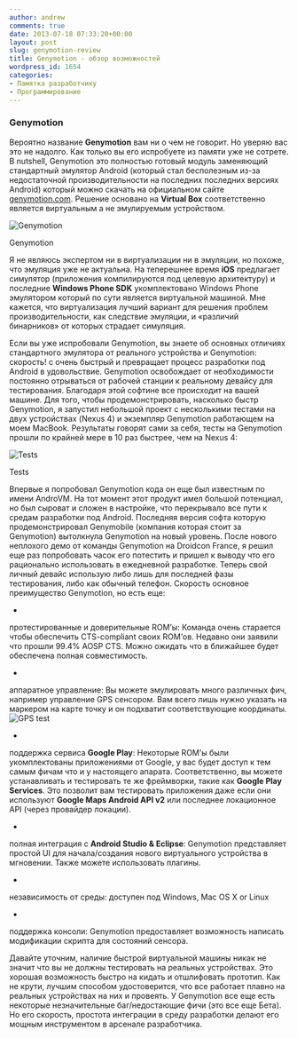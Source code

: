 ```yaml
---
author: andrew
comments: true
date: 2013-07-18 07:33:20+00:00
layout: post
slug: genymotion-review
title: Genymotion - обзор возможностей
wordpress_id: 1654
categories:
- Памятка разработчику
- Программирование
---
```


### Genymotion





Вероятно название **Genymotion** вам ни о чем не говорит. Но уверяю вас это не надолго. Как только вы его испробуете из памяти уже не сотрете. В nutshell, Genymotion это полностью готовый модуль заменяющий стандартный эмулятор Android (который стал бесполезным из-за недостаточной производительности на последних последних версиях Android) который можно скачать на официальном сайте [genymotion.com](http://www.genymotion.com/). Решение основано на **Virtual Box** соответственно является виртуальным а не эмулируемым устройством.



![Genymotion](https://lh3.googleusercontent.com/-wk22pXuAJXA/UeeXbDsp0LI/AAAAAAAAIyI/8TFeBRdx5Yk/w871-h191-no/genymotion.png)  
  
Genymotion

<!-- more -->

Я не являюсь экспертом ни в виртуализации ни в эмуляции, но похоже, что эмуляция уже не актуальна. На теперешнее время **iOS** предлагает симулятор (приложения компилируются под целевую архитектуру) и последние **Windows Phone SDK** укомплектовано Windows Phone эмулятором который по сути является виртуальной машиной. Мне кажется, что виртуализация лучший вариант для решения проблем производительности, как следствие эмуляции, и «различий бинарников» от которых страдает симуляция.





Если вы уже испробовали Genymotion, вы знаете об основных отличиях стандартного эмулятора от реального устройства и Genymotion: скорость! с очень быстрый и превращает процесс разработки под Android в удовольствие. Genymotion освобождает от необходимости постоянно отрываться от рабочей станции к реальному девайсу для тестирования. Благодаря этой софтине все происходит на вашей машине. Для того, чтобы продемонстрировать, насколько быстр Genymotion, я запустил небольшой проект с несколькими тестами на двух устройствах (Nexus 4) и экземпляр Genymotion работающем на моем MacBook. Результаты говорят сами за себя, тесты на Genymotion прошли по крайней мере в 10 раз быстрее, чем на Nexus 4:



![Tests](https://lh3.googleusercontent.com/-Vp3Bq5WCeT0/UeeXbFc9pqI/AAAAAAAAIyM/eb6bNTx0d1U/w902-h361-no/tests.png)  
  
Tests



Впервые я попробовал Genymotion кода он еще был известным по имени AndroVM. На тот момент этот продукт имел большой потенциал, но был сыроват и сложен в настройке, что перекрывало все пути к средам разработки под Android. Последняя версия софта которую продемонстрировал Genymobile (компания которая стоит за Genymotion) вытолкнула Genymotion на новый уровень. После нового неплохого демо от команды Genymotion на Droidcon France, я решил еще раз попробовать часок его потестить и пришел к выводу что его рационально использовать в ежедневной разработке. Теперь свой личный девайс использую либо лишь для последней фазы тестирования, либо как обычный телефон. Скорость основное преимущество Genymotion, но есть еще:








  * 



протестированные и доверительные ROM’ы: Команда очень старается чтобы обеспечить CTS-compliant своих ROM’ов. Недавно они заявили что прошли 99.4% AOSP CTS. Можно ожидать что в ближайшее будет обеспечена полная совместимость.







  * 



аппаратное управление: Вы можете эмулировать много различных фич, например управление GPS сенсором. Вам всего лишь нужно указать на маркером на карте точку и он подхватит соответствующие координаты. ![GPS test](https://lh4.googleusercontent.com/-nTA9xWhMFUo/UeeXbZS7H3I/AAAAAAAAIyE/J1ZUuSD7Fv0/w838-h549-no/gps_control_center.png)







  * 



поддержка сервиса **Google Play**: Некоторые ROM’ы были укомплектованы приложениями от Google, у вас будет доступ к тем самым фичам что и у настоящего апарата. Соответственно, вы можете устанавливать и тестировать те же фреймворки, такие как **Google Play Services**. Это позволит вам тестировать приложения даже если они используют **Google Maps Android API v2** или последнее локационное API (через провайдер локации).







  * 



полная интеграция с **Android Studio & Eclipse**: Genymotion представляет простой UI для начала/создания нового виртуального устройства в мгновении. Также можете использовать плагины.







  * 



независимость от среды: доступен под Windows, Mac OS X or Linux







  * 



поддержка консоли: Genymotion предоставляет возможность написать модификации скрипта для состояний сенсора.










Давайте уточним, наличие быстрой виртуальной машины никак не значит что вы не должны тестировать на реальных устройствах. Это хорошая возможность быстро на кидать и отшлифовать прототип. Как не крути, лучшим способом удостоверится, что все работает плавно на реальных устройствах на них и провеять. У Genymotion все еще есть некоторые незначительные баг/недостающие фичи (это все еще Бета). Но его скорость, простота интеграции в среду разработки делают его мощным инструментом в арсенале разработчика.
